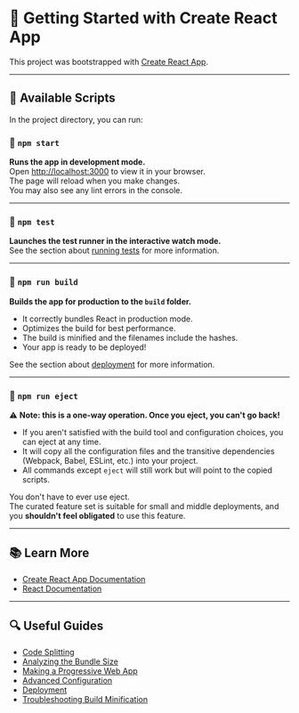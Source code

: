 # 🚀 Getting Started with Create React App

This project was bootstrapped with [Create React App](https://github.com/facebook/create-react-app).

---

## 📜 Available Scripts

In the project directory, you can run:

### 🔹 `npm start`

**Runs the app in development mode.**  
Open [http://localhost:3000](http://localhost:3000) to view it in your browser.  
The page will reload when you make changes.  
You may also see any lint errors in the console.

---

### 🔹 `npm test`

**Launches the test runner in the interactive watch mode.**  
See the section about [running tests](https://facebook.github.io/create-react-app/docs/running-tests) for more information.

---

### 🔹 `npm run build`

**Builds the app for production to the `build` folder.**

- It correctly bundles React in production mode.
- Optimizes the build for best performance.
- The build is minified and the filenames include the hashes.
- Your app is ready to be deployed!

See the section about [deployment](https://facebook.github.io/create-react-app/docs/deployment) for more information.

---

### 🔹 `npm run eject`

⚠️ **Note: this is a one-way operation. Once you eject, you can't go back!**

- If you aren't satisfied with the build tool and configuration choices, you can eject at any time.
- It will copy all the configuration files and the transitive dependencies (Webpack, Babel, ESLint, etc.) into your project.
- All commands except `eject` will still work but will point to the copied scripts.

You don't have to ever use eject.  
The curated feature set is suitable for small and middle deployments, and you **shouldn't feel obligated** to use this feature.

---

## 📚 Learn More

- [Create React App Documentation](https://facebook.github.io/create-react-app/docs/getting-started)
- [React Documentation](https://reactjs.org/)

---

## 🔍 Useful Guides

- [Code Splitting](https://facebook.github.io/create-react-app/docs/code-splitting)
- [Analyzing the Bundle Size](https://facebook.github.io/create-react-app/docs/analyzing-the-bundle-size)
- [Making a Progressive Web App](https://facebook.github.io/create-react-app/docs/making-a-progressive-web-app)
- [Advanced Configuration](https://facebook.github.io/create-react-app/docs/advanced-configuration)
- [Deployment](https://facebook.github.io/create-react-app/docs/deployment)
- [Troubleshooting Build Minification](https://facebook.github.io/create-react-app/docs/troubleshooting#npm-run-build-fails-to-minify)
